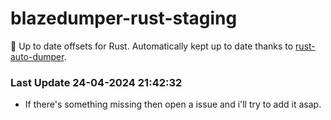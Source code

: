 # blazedumper-rust-staging

🚀 Up to date offsets for Rust. Automatically kept up to date thanks to [rust-auto-dumper](https://github.com/Akandesh/rust-auto-dumper).


### Last Update 24-04-2024 21:42:32
- If there's something missing then open a issue and i'll try to add it asap.